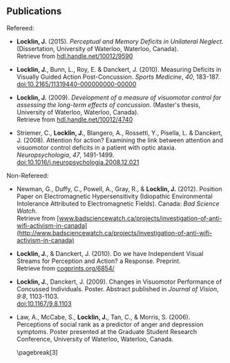 ## Publications

Refereed:

*   **Locklin, J.** (2015). *Perceptual and Memory Deficits in
    Unilateral Neglect.*
(Dissertation, University of Waterloo, Waterloo, Canada). \
Retrieve from 
[hdl.handle.net/10012/9590](http://hdl.handle.net/10012/9590)

*   **Locklin, J.**, Bunn, L., Roy, E. & Danckert, J. (2010). Measuring Deficits in Visually Guided Action Post-Concussion. *Sports Medicine*,
*40*, 183-187. \
[doi:10.2165/11319440-000000000-00000](http://dx.doi.org/10.2165/11319440-000000000-00000)

*   **Locklin, J.** (2009). *Development of a measure of
    visuomotor control for assessing the long-term effects of
    concussion.* (Master's thesis, University of Waterloo,
    Waterloo, Canada). \
    Retrieve from 
[hdl.handle.net/10012/4740](http://hdl.handle.net/10012/4740)


*   Striemer, C., **Locklin, J.**, Blangero, A., Rossetti, Y., Pisella, L. & Danckert, J. (2008). Attention for action? Examining the link between attention and visuomotor control deficits in a patient with optic
    ataxia. *Neuropsychologia*, *47*, 1491-1499. \
[doi:10.1016/j.neuropsychologia.2008.12.021](http://dx.doi.org/10.1016/j.neuropsychologia.2008.12.021)



Non-Refereed:

*   Newman, G., Duffy, C., Powell, A., Gray, R., & **Locklin, J.**
    (2012). Position Paper on Electromagnetic Hypersensitivity
    (Idiopathic Environmental Intolerance Attributed to
    Electromagnetic Fields). Canada: *Bad Science Watch*. \
    Retrieve from 
[www.badsciencewatch.ca/projects/investigation-of-anti-wifi-activism-in-canada](http://www.badsciencewatch.ca/projects/investigation-of-anti-wifi-activism-in-canada)

*   **Locklin, J.**, & Danckert, J. (2010). Do we have Independent
    Visual Streams for Perception and Action? a Response.
    Preprint. \
    Retrieve from 
[cogprints.org/6854/](http://cogprints.org/6854/)

*   **Locklin, J.**, Danckert, J. (2009). Changes in Visuomotor Performance of Concussed Individuals. Poster. Abstract published in *Journal of Vision*, *9:8*, 1103-1103.  \
[doi:10.1167/9.8.1103](http://dx.doi.org/10.1167/9.8.1103)

*   Law, A., McCabe, S., **Locklin, J.**, Tan, C., & Morris, S. (2006). Perceptions of social rank as a predictor of anger and depression symptoms.  Poster presented at the Graduate Student Research Conference, University of Waterloo, Waterloo, Canada.

    \pagebreak[3]
